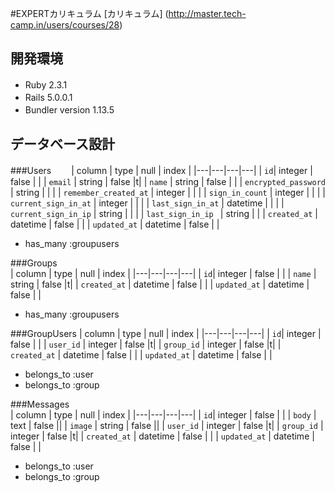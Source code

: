 #EXPERTカリキュラム
[カリキュラム] (http://master.tech-camp.in/users/courses/28)

## 開発環境
* Ruby 2.3.1　　
* Rails 5.0.0.1　　
* Bundler version 1.13.5　　
  
## データベース設計  

###Users　　
| column | type | null | index |
|---|---|---|---|
| `id`| integer  | false | |
| `email` | string | false |t|
| `name` | string | false | |
| `encrypted_password` | string |  | |
| `remember_created_at` | integer |  | |
| `sign_in_count` | integer |  | |
| `current_sign_in_at` | integer |  | |
| `last_sign_in_at` | datetime |  | |
| `current_sign_in_ip` | string |  | |
| `last_sign_in_ip ` | string |  |
| `created_at` | datetime | false | |
| `updated_at` | datetime | false | |

* has_many :groupusers

###Groups  
| column | type | null | index |
|---|---|---|---|
| `id`| integer  | false | |
| `name` | string | false |t|
| `created_at` | datetime | false | |
| `updated_at` | datetime | false | |

* has_many :groupusers

###GroupUsers
| column | type | null | index |
|---|---|---|---|
| `id`| integer  | false | |
| `user_id` | integer | false |t|
| `group_id` | integer | false |t|
| `created_at` | datetime | false | |
| `updated_at` | datetime | false | |

* belongs_to :user
* belongs_to :group

###Messages  
| column | type | null | index |
|---|---|---|---|
| `id`| integer  | false | |
| `body` | text | false ||
| `image` | string | false ||
| `user_id` | integer | false |t|
| `group_id` | integer | false |t|
| `created_at` | datetime | false | |
| `updated_at` | datetime | false | |

* belongs_to :user
* belongs_to :group
